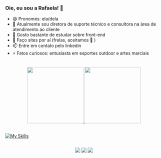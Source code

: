 ### Oie, eu sou a Rafaela! 👋
- 😄 Pronomes: ela/dela
- 🔭 Atualmente sou diretora de suporte técnico e consultora na área de atendimento ao cliente
- 🌱 Gosto bastante de estudar sobre front-end
- 🤖 Faço sites por aí (frelas, aceitamos 🤭 )
- 📫 Entre em contato pelo linkedin
- ⚡ Fatos curiosos: entusiasta em esportes outdoor e artes marciais

##

<div align="center">
  <a href="https://github.com/Rafadcosta">
  <img height="180em" src="https://github-readme-stats.vercel.app/api?username=Rafadcosta&show_icons=true&theme=synthwave&include_all_commits=true&count_private=true)"/>
  <img height="180em" src="https://github-readme-stats.vercel.app/api/top-langs/?username=Rafadcosta&layout=compact&langs_count=8&theme=synthwave&count_private=true)"/>
</div>
  
##

[![My Skills](https://skillicons.dev/icons?i=discord,figma,git,github,gitlab,html,css,js,laravel,linux,php,postgres,react,vscode,xd&theme=light)](https://skillicons.dev)

##
  
<div align="center"> 
  <a href="https://www.behance.net/rafaelacosta2" target="_blank"><img src="https://aleen42.github.io/badges/src/behance.svg" target="_blank"></a>
  <a href="https://www.instagram.com/rafad.dev/" target="_blank"><img src="https://img.shields.io/badge/-Instagram-%23E4405F?style=flat-square&logo=instagram&logoColor=white" target="_blank"></a>
  <a href="https://www.linkedin.com/in/rafaela-duque/" alt="linkedin" target="_blank"><img src="https://img.shields.io/badge/LinkedIn-%230077B5.svg?&style=flat-square&logo=linkedin&logoColor=white"></a>
</div>
  
